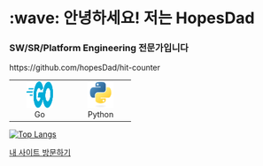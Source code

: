 <h1 align="left" id="HopeDad-title">:wave: 안녕하세요! 저는 HopesDad</h1>
<h3 align="left">SW/SR/Platform Engineering 전문가입니다</h3>
https://github.com/hopesDad/hit-counter
<br>

<table>
  <tr>
    <td align="center" width="96">
      <a href="#HopesDad-tech">
        <img src="./img/go-flat.svg" width="48" height="48" alt="Golang" />
      </a>
      <br>Go
    </td>
    <td align="center" width="96">
      <a href="#HopeDad-tech">
        <img src="./img/python-original.svg" width="48" height="48" alt="Python" />
      </a>
      <br>Python
    </td>
    <!-- 다른 기술 아이콘 및 설명 추가 -->
  </tr>
</table>

[![Top Langs](https://github-readme-stats.vercel.app/api/top-langs/?username=HopesDad)](https://github.com/anuraghazra/github-readme-stats)

[내 사이트 방문하기](https://github.com/HopesDad)
